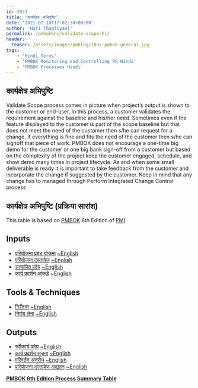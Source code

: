 ```yaml
---
id: 2021   
title: 'कार्यक्षेत्र अभिपुष्टि'
date: '2021-02-18T17:02:38+00:00'
author: 'Hari Thapliyaal'
permalink: /pmbok6hi/validate-scope-hi/
header:
  teaser: /assets/images/pmblog/1037-pmbok-general.jpg
tags:
    - 'Hindi Terms'
    - 'PMBOK Monitoring and Controlling PG Hindi'
    - 'PMBOK Processes Hindi'
---
```


## कार्यक्षेत्र अभिपुष्टि

Validate Scope process comes in picture when project’s output is shown to the customer or end-user. In this process, a customer validates the requirement against the baseline and his/her need. Sometimes even if the feature displayed to the customer is part of the scope baseline but that does not meet the need of the customer then s/he can request for a change. If everything is fine and fits the need of the customer then s/he can signoff that piece of work. PMBOK does not encourage a one-time big demo for the customer or one big bank sign-off from a customer but based on the complexity of the project keep the customer engaged, schedule, and show demo many times in project lifecycle. As and when some small deliverable is ready it is important to take feedback from the customer and incorporate the change if suggested by the customer. Keep in mind that any change has to managed through Perform Integrated Change Control process

## कार्यक्षेत्र अभिपुष्टि (प्रक्रिया सारांश)

This table is based on [PMBOK](https://www.pmi.org/pmbok-guide-standards) 6th Edition of [PMI](https:/www.pmi.org)

## Inputs

- [परियोजना प्रबंध योजना](/pmbok6hi/project-management-plan-hi) [~English](/pmbok6/Project-Management-Plan)
- [परियोजना दस्तावेज](/pmbok6hi/project-documents-hi) [~English](/pmbok6/Project-Documents)
- [सत्यापित प्रदेय](/pmbok6hi/verified-deliverables-hi) [~English](/pmbok6/Verified-Deliverables)
- [कार्य प्रदर्शन आंकड़े](/pmbok6hi/work-performance-data-hi) [~English](/pmbok6/Work-Performance-Data)

## Tools &amp; Techniques

- [निरीक्षण](/pmbok6hi/inspection-hi) [~English](/pmbok6/Inspection)
- [निर्णय लेना](/pmbok6hi/decision-making-hi) [~English](/pmbok6/Decision-Making)

## Outputs

- [स्वीकार्य प्रदेय](/pmbok6hi/accepted-deliverables-hi) [~English](/pmbok6/Accepted-Deliverables)
- [कार्य प्रदर्शन सूचना](/pmbok6hi/work-performance-information-hi) [~English](/pmbok6/Work-Performance-Information)
- [परिवर्तन अनुरोध](/pmbok6hi/change-requests-hi) [~English](/pmbok6/Change-Requests)
- [परियोजना दस्तावेज अद्यतन](/pmbok6hi/project-documents-updates-hi) [~English](/pmbok6/Project-Documents-Updates)

**[PMBOK 6th Edition Process Summary Table](process-groups-and-processes-in-pmbok6/)**

